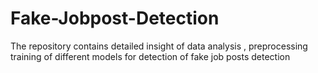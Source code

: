 # Fake-Jobpost-Detection
The repository contains detailed insight of data analysis , preprocessing training of different models for detection of fake job posts detection
